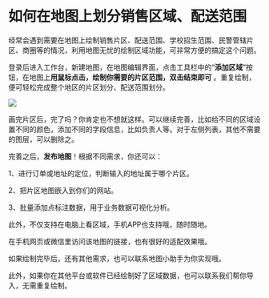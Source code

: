# 如何在地图上划分销售区域、配送范围

经常会遇到需要在地图上绘制销售片区、配送范围、学校招生范围、民警管辖片区、商圈等的情况，利用地图无忧的绘制区域功能，可非常方便的搞定这个问题。

登录后进入工作台，新建地图，在地图编辑界面，点击工具栏中的“**添加区域**”按钮，在地图上**用鼠标点击，绘制你需要的片区范围，双击结束即可**    。重复绘制，便可轻松完成整个地区的片区划分、配送范围划分。

![](绘制区划1.png)

画完片区后，完了吗？你肯定也不想就这样。可以继续完善，比如给不同的区域设置不同的颜色，添加不同的字段信息，比如负责人等。对于左侧列表，其他不需要的图层，可以删除之。

完善之后，**发布地图**！根据不同需求，你还可以：

1、进行订单或地址的定位，判断输入的地址属于哪个片区。

2、把片区地图嵌入到你们的网站。

3、批量添加点标注数据，用于业务数据可视化分析。

此外，不仅支持在电脑上看区域，手机APP也支持哦，随时随地。

在手机网页或微信里访问该地图的链接，也有很好的适配效果哦。

如果绘制完毕后，还有其他需求，也可以联系地图小助手为你实现哦。

此外，如果你在其他平台或软件已经绘制好了区域数据，也可以联系我们帮你导入，无需重复绘制。
